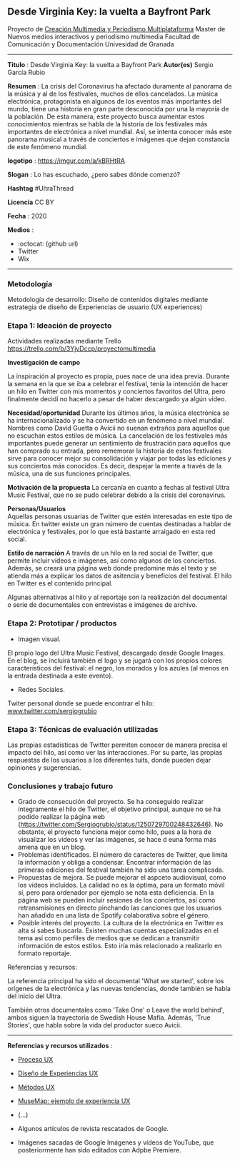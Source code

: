 ## Desde Virginia Key: la vuelta a Bayfront Park

Proyecto de [Creación Multimedia y Periodismo Multiplataforma](https://github.com/mgea/PeriodismoMultimedia)
Master de Nuevos medios interactivos y periodismo multimedia
Facultad de Comunicación y Documentación
Univesidad de Granada  

----

**Titulo** : Desde Virginia Key: la vuelta a Bayfront Park
**Autor(es)** Sergio García Rubio

**Resumen** : La crisis del Coronavirus ha afectado duramente al panorama de la música y al de los festivales, muchos de ellos cancelados. La música electrónica, protagonista en algunos de los eventos más importantes del mundo, tiene una historia en gran parte desconocida por una la mayoría de la población. De esta manera, este proyecto busca aumentar estos conocimientos mientras se habla de la historia de los festivales más importantes de electrónica a nivel mundial. Así, se intenta conocer más este panorama musical a través de conciertos e imágenes que dejan constancia de este fenómeno mundial. 

**logotipo** :  https://imgur.com/a/kBRHtRA

**Slogan** : Lo has escuchado, ¿pero sabes dónde comenzó?

**Hashtag** #UltraThread

**Licencia**   CC BY

**Fecha** : 2020

**Medios** : 


*  :octocat: (github url) 
* Twitter 
* Wix



--- 

### Metodología

Metodología de desarrollo: Diseño de contenidos digitales mediante estrategia de diseño de Experiencias de usuario (UX experiences) 

### Etapa 1: Ideación de proyecto 

Actividades realizadas mediante Trello https://trello.com/b/3YjvDccp/proyectomultimedia

**Investigación de campo**   

La inspiración al proyecto es propia, pues nace de una idea previa. Durante la semana en la que se iba a celebrar el festival, tenía la intención de hacer un hilo en Twitter con mis momentos y conciertos favoritos del Ultra, pero finalmente decidí no hacerlo a pesar de haber descargado ya algún vídeo. 


**Necesidad/oportunidad** 
Durante los últimos años, la música electrónica se ha internacionalizado y se ha convertido en un fenómeno a nivel mundial. Nombres como David Guetta o Avicii no suenan extraños para aquellos que no escuchan estos estilos de música. La cancelación de los festivales más importantes puede generar un sentimiento de frustración para aquellos que han comprado su entrada, pero rememorar la historia de estos festivales sirve para conocer mejor su consolidación y viajar por todas las ediciones y sus conciertos más conocidos. Es decir, despejar la mente a través de la música, una de sus funciones principales. 

**Motivación de la propuesta** 
La cercanía en cuanto a fechas al festival Ultra Music Festival, que no se pudo celebrar debido a la crisis del coronavirus.

**Personas/Usuarios**  
Aquellas personas usuarias de Twitter que estén interesadas en este tipo de música. En twitter existe un gran número de cuentas destinadas a hablar de electrónica y festivales, por lo que está bastante arraigado en esta red social.

**Estilo de narración**  A través de un hilo en la red social de Twitter, que permite incluir vídeos e imágenes, así como algunos de los conciertos. Además, se creará una página web donde predomine más el texto y se atienda más a explicar los datos de asitencia y beneficios del festival. El hilo en Twitter es el contenido principal. 

Algunas alternativas al hilo y al reportaje son la realización del documental o serie de documentales con entrevistas e imágenes de archivo.


### Etapa 2: Prototipar / productos 


* Imagen visual. 

El propio logo del Ultra Music Festival, descargado desde Google Images. 
En el blog, se incluirá también el logo y se jugará con los propios colores característicos del festival: el negro, los morados y los azules (al menos en la entrada destinada a este evento). 

* Redes Sociales. 

Twiter personal donde se puede encontrar el hilo: www.twitter.com/sergiogrubio


### Etapa 3: Técnicas de evaluación utilizadas


Las propias estadísticas de Twitter permiten conocer de manera precisa el impacto del hilo, así como ver las interacciones. Por su parte, las propias respuestas de los usuarios a los diferentes tuits, donde pueden dejar opiniones y sugerencias. 



### Conclusiones y trabajo futuro


* Grado de consecución del proyecto.
Se ha conseguido realizar íntegramente el hilo de Twitter, el objetivo principal, aunque no se ha podido realizar la página web (https://twitter.com/Sergiogrubio/status/1250729700248432646). No obstante, el proyecto funciona mejor como hilo, pues a la hora de visualizar los vídeos y ver las imágenes, se hace d euna forma más amena que en un blog.  
* Problemas identificados. 
El número de caracteres de Twitter, que limita la información y obliga a condensar. Encontrar información de las primeras ediciones del festival también ha sido una tarea complicada. 
* Propuestas de mejora. 
Se puede mejorar el aspceto audiovisual, como los vídeos incluidos. La calidad no es la óptima, para un formato móvil sí, pero para ordenador por ejemplo se nota esta deficiencia. En la página web se pueden incluir sesiones de los conciertos, así como retransmisiones en directo pinchando las canciones que los usuarios han añadido en una lista de Spotify colaborativa sobre el género. 
* Posible interés del proyecto. 
La cultura de la electrónica en Twitter es alta si sabes buscarla. Existen muchas cuentas especializadas en el tema así como perfiles de medios que se dedican a transmitir información de estos estilos. Esto iría más relacionado a realizarlo en formato reportaje. 


Referencias y recursos: 

La referencia principal ha sido el documental 'What we started', sobre los orígenes de la electrónica y las nuevas tendencias, donde también se habla del inicio del Ultra.

También otros documentales como 'Take One' o Leave the world behind', ambos siguen la trayectoria de Swedish House Mafia. Además, 'True Stories', que habla sobre la vida del productor sueco Avicii. 



----

**Referencias y recursos utilizados** :

* [Proceso UX](https://uxmastery.com/resources/process/)
* [Diseño de Experiencias UX](http://www.nosolousabilidad.com/articulos/uxd.htm) 
* [Métodos UX](https://mgea.github.io/UX-DIU-Checklist/index.html) 
* [MuseMap: ejemplo de experiencia UX](https://blog.prototypr.io/musemap-street-art-app-ux-case-study-9bec6a99823b) 
* (...) 

* Algunos artículos de revista rescatados de Google. 
* Imágenes sacadas de Google Imágenes y vídeos de YouTube, que posteriormente han sido editados con Adpbe Premiere. 













